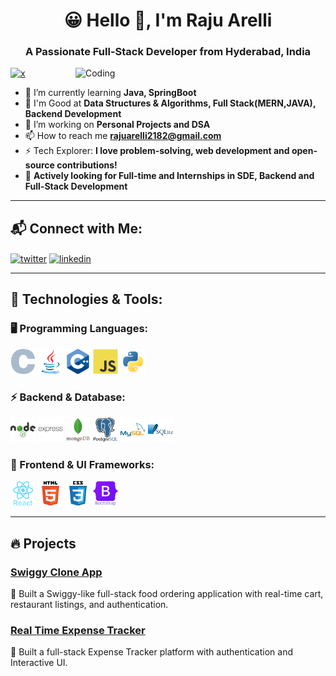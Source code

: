 <h1 align="center">😀 Hello 👋, I'm Raju Arelli</h1>
<h3 align="center">A Passionate Full-Stack Developer from Hyderabad, India</h3>

<img align="right" alt="Coding" width="400" src="https://media.giphy.com/media/qgQUggAC3Pfv687qPC/giphy.gif">


<p align="left"> <a href="https://x.com/RajuArellli?t=8iI4DMgECptXXUwnY2Cd6g&s=08" target="blank"><img src="https://img.shields.io/twitter/follow/RajuArellli?logo=twitter&style=for-the-badge" alt="x" /></a> </p>

- 🌱 I’m currently learning **Java, SpringBoot**
- 💬 I'm Good at **Data Structures & Algorithms, Full Stack(MERN,JAVA), Backend Development**
- 🚀 I’m working on **Personal Projects and DSA**
- 📫 How to reach me **rajuarelli2182@gmail.com**
- ⚡ Tech Explorer: **I love problem-solving, web development  and open-source contributions!**
- 🧐 **Actively looking for Full-time and Internships in SDE, Backend and Full-Stack Development**
---

## 📬 Connect with Me:
<p align="left">
<a href="https://x.com/RajuArellli?t=8iI4DMgECptXXUwnY2Cd6g&s=08" target="blank"><img align="center" src="https://raw.githubusercontent.com/rahuldkjain/github-profile-readme-generator/master/src/images/icons/Social/x.svg" alt="twitter" height="30" width="40" /></a>
<a href="[https://linkedin.com/in/akshay-arelli-b5476b32a/](https://www.linkedin.com/in/raju-arelli-704314240/)" target="blank"><img align="center" src="https://raw.githubusercontent.com/rahuldkjain/github-profile-readme-generator/master/src/images/icons/Social/linked-in-alt.svg" alt="linkedin" height="30" width="40" /></a>
</p>

---

## 🚀 Technologies & Tools:
### 🖥️ Programming Languages:
<p align="left">
  <img src="https://raw.githubusercontent.com/devicons/devicon/master/icons/c/c-original.svg" alt="C" width="40" height="40"/>
    <img src="https://raw.githubusercontent.com/devicons/devicon/master/icons/java/java-original.svg" alt="Java" width="40" height="40"/>
  <img src="https://raw.githubusercontent.com/devicons/devicon/master/icons/cplusplus/cplusplus-original.svg" alt="C++" width="40" height="40"/>
  <img src="https://raw.githubusercontent.com/devicons/devicon/master/icons/javascript/javascript-original.svg" alt="JavaScript" width="40" height="40"/>
  <img src="https://raw.githubusercontent.com/devicons/devicon/master/icons/python/python-original.svg" alt="Python" width="40" height="40"/>

</p>

### ⚡ Backend & Database:
<p align="left">
  <img src="https://raw.githubusercontent.com/devicons/devicon/master/icons/nodejs/nodejs-original-wordmark.svg" alt="Node.js" width="40" height="40"/>
  <img src="https://raw.githubusercontent.com/devicons/devicon/master/icons/express/express-original-wordmark.svg" alt="Express.js" width="40" height="40"/>
  <img src="https://raw.githubusercontent.com/devicons/devicon/master/icons/mongodb/mongodb-original-wordmark.svg" alt="MongoDB" width="40" height="40"/>
  <img src="https://raw.githubusercontent.com/devicons/devicon/master/icons/postgresql/postgresql-original-wordmark.svg" alt="PostgreSQL" width="40" height="40"/>
  <img src="https://raw.githubusercontent.com/devicons/devicon/master/icons/mysql/mysql-original-wordmark.svg" alt="MySQL" width="40" height="40"/>
  <img src="https://raw.githubusercontent.com/devicons/devicon/master/icons/sqlite/sqlite-original-wordmark.svg" alt="SQLite" width="40" height="40"/>


 
</p>

### 🎨 Frontend & UI Frameworks:
<p align="left">
  <img src="https://raw.githubusercontent.com/devicons/devicon/master/icons/react/react-original-wordmark.svg" alt="React" width="40" height="40"/>
  <img src="https://raw.githubusercontent.com/devicons/devicon/master/icons/html5/html5-original-wordmark.svg" alt="HTML5" width="40" height="40"/>
  <img src="https://raw.githubusercontent.com/devicons/devicon/master/icons/css3/css3-original-wordmark.svg" alt="CSS3" width="40" height="40"/>
  <img src="https://raw.githubusercontent.com/devicons/devicon/master/icons/bootstrap/bootstrap-original-wordmark.svg" alt="Bootstrap" width="40" height="40"/>
</p>

---

## 🔥 Projects

### [Swiggy Clone App](https://swiggy-clone-foodz-app-frontend.onrender.com)
🍔 Built a Swiggy-like full-stack food ordering application with real-time cart, restaurant listings, and authentication.

### [Real Time Expense Tracker](https://expense-tracker-frontend-45ro.onrender.com/dashboard)
🛒 Built a full-stack Expense Tracker  platform with authentication and Interactive UI.



